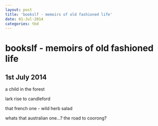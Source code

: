 ```yaml
---
layout: post
title: 'bookslf - memoirs of old fashioned life'
date: 01-Jul-2014
categories: tbd
---
```


# bookslf - memoirs of old fashioned life

## 1st July 2014

a child in the forest

lark rise to candleford

that french one - wild herb salad

whats that australian one...? the road to coorong?
